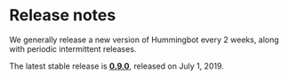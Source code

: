 # Release notes

We generally release a new version of Hummingbot every 2 weeks, along with periodic intermittent releases.

The latest stable release is **[0.9.0](/release-notes/0.9.0)**, released on July 1, 2019.
